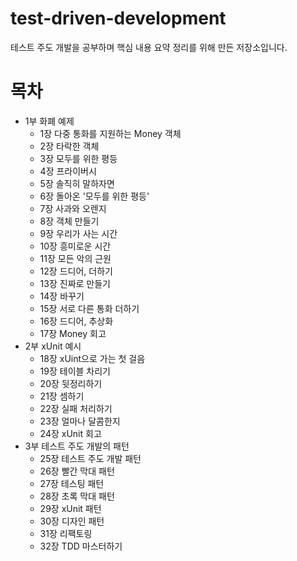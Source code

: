 # test-driven-development
테스트 주도 개발을 공부하며 핵심 내용 요약 정리를 위해 만든 저장소입니다.

# 목차
- 1부 화폐 예제
  - 1장 다중 통화를 지원하는 Money 객체
  - 2장 타락한 객체
  - 3장 모두를 위한 평등
  - 4장 프라이버시
  - 5장 솔직히 말하자면
  - 6장 돌아온 '모두를 위한 평등'
  - 7장 사과와 오렌지
  - 8장 객체 만들기
  - 9장 우리가 사는 시간
  - 10장 흥미로운 시간
  - 11장 모든 악의 근원
  - 12장 드디어, 더하기
  - 13장 진짜로 만들기
  - 14장 바꾸기
  - 15장 서로 다른 통화 더하기
  - 16장 드디어, 추상화
  - 17장 Money 회고
- 2부 xUnit 예시
  - 18장 xUint으로 가는 첫 걸음
  - 19장 테이블 차리기
  - 20장 뒷정리하기
  - 21장 셈하기
  - 22장 실패 처리하기
  - 23장 얼마나 달콤한지
  - 24장 xUnit 회고
- 3부 테스트 주도 개발의 패턴
  - 25장 테스트 주도 개발 패턴
  - 26장 빨간 막대 패턴
  - 27장 테스팅 패턴
  - 28장 초록 막대 패턴
  - 29장 xUnit 패턴
  - 30장 디자인 패턴
  - 31장 리팩토링
  - 32장 TDD 마스터하기

